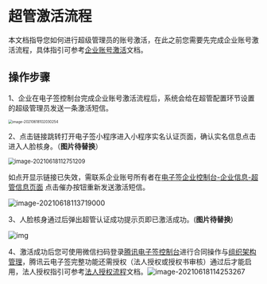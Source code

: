 # 超管激活流程

本文档指导您如何进行超级管理员的账号激活，在此之前您需要先完成企业账号激活流程，具体指引可参考[企业账号激活](https://cloud.tencent.com/document/product/378/43087)文档。

## 操作步骤

1、企业在电子签控制台完成企业账号激活流程后，系统会给在超管配置环节设置的超级管理员发送一条激活短信。

<img src="https://main.qcloudimg.com/raw/058150dbf8b4598313a3033030587707.png" alt="image-20210618102030254" style="zoom:50%;" />

2、点击链接跳转打开电子签小程序进入小程序实名认证页面，确认实名信息点击进入人脸核身。（**图片待替换**）

<img src="https://main.qcloudimg.com/raw/ab1a4d166a46c18e54f605508e94764c.png" alt="image-20210618112751209" style="zoom:80%;" />

如点开显示链接已失效，需联系企业账号所有者在[电子签企业控制台-企业信息-超管信息页面](https://test.ess.tencent.com/company-info) 点击催办按钮重新发送激活短信。

![image-20210618113719000](https://main.qcloudimg.com/raw/a7ba2ab56e175767123fac5fef04df8d.png)

3、人脸核身通过后弹出超管认证成功提示页即已激活成功。(**图片待替换**)

![img](https://d1icd6shlvmxi6.cloudfront.net/gsc/IESLWQ/09/f9/fd/09f9fd1662dd4c6cb9dbc3f920d5b69e/images/b%E7%AB%AF%E8%B4%A6%E5%8F%B7%E6%BF%80%E6%B4%BB%E6%B5%81%E7%A8%8B-%E4%BF%AE%E6%94%B9/u72.svg?token=e91619b05fc54024112092a708024a738d7be5ba64a042cbd5e44938b71579de)

4、激活成功后您可使用微信扫码登录[腾讯电子签控制台](https://ess.tencent.com/)进行合同操作与[组织架构管理]()，腾讯云电子签完整功能还需授权（法人授权或授权书审核）通过后才能启用，法人授权指引可参考[法人授权流程]()文档。![image-20210618114253267](https://main.qcloudimg.com/raw/9869fbe1bd8cd7b579d3cb6bb3970140.png)
